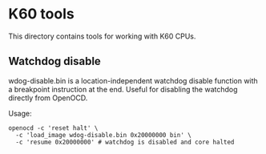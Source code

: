 K60 tools
=========

This directory contains tools for working with K60 CPUs.

Watchdog disable
----------------

wdog-disable.bin is a location-independent watchdog disable function with a breakpoint instruction at the end. Useful for disabling the watchdog directly from OpenOCD.

Usage:

    openocd -c 'reset halt' \
      -c 'load_image wdog-disable.bin 0x20000000 bin' \
      -c 'resume 0x20000000' # watchdog is disabled and core halted
